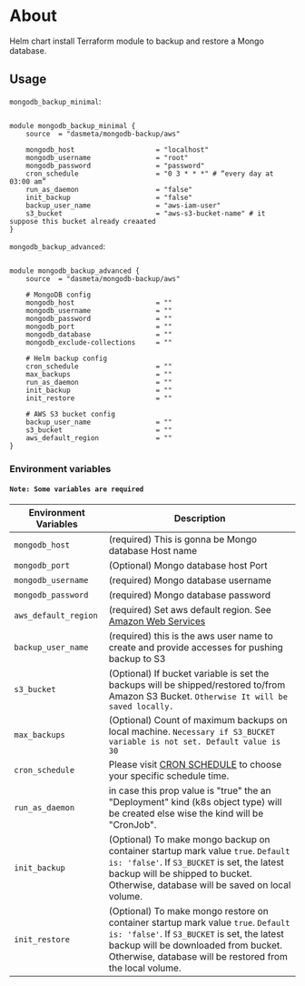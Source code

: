 # About
Helm chart install Terraform module to backup and restore a Mongo database.

## Usage

`mongodb_backup_minimal`:


```hcl

module mongodb_backup_minimal {
    source  = "dasmeta/mongodb-backup/aws"

    mongodb_host                    = "localhost"
    mongodb_username                = "root"
    mongodb_password                = "password"
    cron_schedule                   = "0 3 * * *" # “every day at 03:00 am”
    run_as_daemon                   = "false"
    init_backup                     = "false"
    backup_user_name                = "aws-iam-user"
    s3_bucket                       = "aws-s3-bucket-name" # it suppose this bucket already creaated
}

```
`mongodb_backup_advanced`:


```hcl

module mongodb_backup_advanced {
    source  = "dasmeta/mongodb-backup/aws"

    # MongoDB config
    mongodb_host                    = ""
    mongodb_username                = ""
    mongodb_password                = ""
    mongodb_port                    = ""
    mongodb_database                = ""
    mongodb_exclude-collections     = ""

    # Helm backup config
    cron_schedule                   = ""
    max_backups                     = ""
    run_as_daemon                   = ""
    init_backup                     = ""
    init_restore                    = ""

    # AWS S3 bucket config
    backup_user_name                = ""
    s3_bucket                       = ""
    aws_default_region              = ""
}

```
### Environment variables

#### `Note: Some variables are required` 
| Environment Variables | Description |
| ------ | ------ |
|`mongodb_host`|(required) This is gonna be Mongo database Host name|
|`mongodb_port`|(Optional) Mongo database host Port|
|`mongodb_username`|(required) Mongo database username|
|`mongodb_password`|(required) Mongo database password|
|`aws_default_region`|(required) Set aws default region. See [Amazon Web Services](https://console.aws.amazon.com/)|
|`backup_user_name`|(required) this is the aws user name to create and provide accesses for pushing backup to S3|
|`s3_bucket`|(Optional) If bucket variable is set the backups will be shipped/restored to/from Amazon S3 Bucket. `Otherwise It will be saved locally.`|
|`max_backups`| (Optional) Count of maximum backups on local machine. `Necessary if S3_BUCKET variable is not set. Default value is 30`|
|`cron_schedule`| Please visit [CRON SCHEDULE](https://crontab.guru/) to choose your specific schedule time.|
|`run_as_daemon`| in case this prop value is "true" the an "Deployment" kind (k8s  object type) will be created else wise the kind will be "CronJob".|
|`init_backup`|(Optional) To make mongo backup on container startup mark value `true`. `Default is: 'false'`. If `S3_BUCKET` is set, the latest backup will be shipped to bucket. Otherwise, database will be saved on local volume.|
|`init_restore`|(Optional) To make mongo restore on container startup mark value `true`. `Default is: 'false'`. If `S3_BUCKET` is set, the latest backup will be downloaded from bucket. Otherwise, database will be restored from the local volume.|
